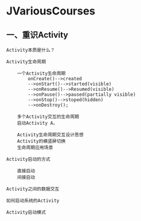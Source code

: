# JVariousCourses

## 一、重识Activity 

    Activity本质是什么？
    
    Activity生命周期
    
        一个Activity生命周期
            onCreate()-->created
            -->onStart()-->started(visible)
            -->onResume()-->Resumed(visible)
            -->onPause()-->paused(partially visible)
            -->onStop()-->stoped(hidden)
            -->onDestroy();
            
        多个Activity交互的生命周期
        启动Activity A，
        
        Activity生命周期交互设计思想
        Activity的横竖屏切换
        生命周期应用场景
        
    Activity启动的方式
    
        直接启动
        间接启动
        
    Activity之间的数据交互
    
    如何启动系统的Activity
    
    Activity启动模式